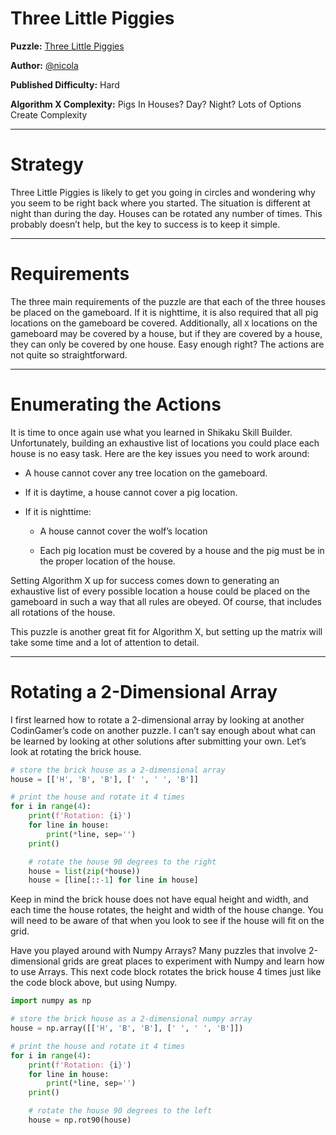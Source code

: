 # Three Little Piggies

__Puzzle:__ [Three Little Piggies](https://www.codingame.com/training/hard/three-little-piggies)

__Author:__ [@nicola](https://www.codingame.com/profile/21bf42f790de293c3aef398f18cd2627479878)

__Published Difficulty:__ Hard

__Algorithm X Complexity:__ Pigs In Houses? Day? Night? Lots of Options Create Complexity

---

# Strategy

Three Little Piggies is likely to get you going in circles and wondering why you seem to be right back where you started. The situation is different at night than during the day. Houses can be rotated any number of times. This probably doesn’t help, but the key to success is to keep it simple.

---

# Requirements

The three main requirements of the puzzle are that each of the three houses be placed on the gameboard. If it is nighttime, it is also required that all pig locations on the gameboard be covered. Additionally, all `X` locations on the gameboard may be covered by a house, but if they are covered by a house, they can only be covered by one house. Easy enough right? The actions are not quite so straightforward.

---

# Enumerating the Actions

It is time to once again use what you learned in Shikaku Skill Builder. Unfortunately, building an exhaustive list of locations you could place each house is no easy task. Here are the key issues you need to work around:

* A house cannot cover any tree location on the gameboard.
  
* If it is daytime, a house cannot cover a pig location.

* If it is nighttime:
  
    * A house cannot cover the wolf’s location
    
    * Each pig location must be covered by a house and the pig must be in the proper location of the house.

Setting Algorithm X up for success comes down to generating an exhaustive list of every possible location a house could be placed on the gameboard in such a way that all rules are obeyed. Of course, that includes all rotations of the house. 

This puzzle is another great fit for Algorithm X, but setting up the matrix will take some time and a lot of attention to detail.

---

# Rotating a 2-Dimensional Array

I first learned how to rotate a 2-dimensional array by looking at another CodinGamer’s code on another puzzle. I can’t say enough about what can be learned by looking at other solutions after submitting your own. Let’s look at rotating the brick house.

```python
# store the brick house as a 2-dimensional array
house = [['H', 'B', 'B'], [' ', ' ', 'B']]

# print the house and rotate it 4 times
for i in range(4):
    print(f'Rotation: {i}')
    for line in house:
        print(*line, sep='')
    print()

    # rotate the house 90 degrees to the right
    house = list(zip(*house))
    house = [line[::-1] for line in house]
```

Keep in mind the brick house does not have equal height and width, and each time the house rotates, the height and width of the house change. You will need to be aware of that when you look to see if the house will fit on the grid.

Have you played around with Numpy Arrays? Many puzzles that involve 2-dimensional grids are great places to experiment with Numpy and learn how to use Arrays. This next code block rotates the brick house 4 times just like the code block above, but using Numpy.

```python
import numpy as np

# store the brick house as a 2-dimensional numpy array
house = np.array([['H', 'B', 'B'], [' ', ' ', 'B']])

# print the house and rotate it 4 times
for i in range(4):
    print(f'Rotation: {i}')
    for line in house:
        print(*line, sep='')
    print()

    # rotate the house 90 degrees to the left
    house = np.rot90(house)
```

<BR>